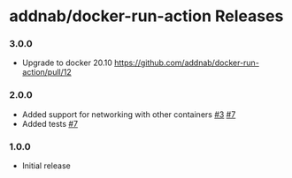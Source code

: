 # addnab/docker-run-action Releases

### 3.0.0

- Upgrade to docker 20.10 <https://github.com/addnab/docker-run-action/pull/12>

### 2.0.0

- Added support for networking with other containers [#3](https://github.com/addnab/docker-run-action/pull/3) [#7](https://github.com/addnab/docker-run-action/pull/7)
- Added tests [#7](https://github.com/addnab/docker-run-action/pull/7)

### 1.0.0

- Initial release
